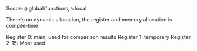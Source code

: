 Scope: `@` global/functions, `%` local

There's no dynamic allocation, the register and memory allocation is compile-time

Register 0: main, used for comparison results
Register 1: temporary
Register 2-15: Most used
